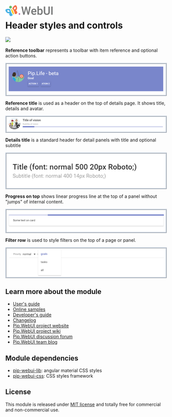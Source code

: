 # <img src="https://github.com/pip-webui/pip-webui/raw/master/doc/Logo.png" alt="Pip.WebUI Logo" style="max-width:30%"> <br/> Header styles and controls

![](https://img.shields.io/badge/license-MIT-blue.svg)

**Reference toolbar** represents a toolbar with item reference and optional action buttons.

<a href="https://github.com/pip-webui/pip-webui-headers/raw/master/doc/images/img-ref-toolbar.png" style="border: 3px ridge #c8d2df; margin: auto; display: inline-block">
    <img src="https://github.com/pip-webui/pip-webui-headers/raw/master/doc/images/img-ref-toolbar.png"/>
</a>

**Reference title** is used as a header on the top of details page. It shows title, details and avatar.

<a href="https://github.com/pip-webui/pip-webui-headers/raw/master/doc/images/img-ref-title.png" style="border: 3px ridge #c8d2df; margin: auto; display: inline-block">
    <img src="https://github.com/pip-webui/pip-webui-headers/raw/master/doc/images/img-ref-title.png"/>
</a>

**Details title** is a standard header for detail panels with title and optional subtitle

<a href="https://github.com/pip-webui/pip-webui-headers/raw/master/doc/images/img-details-title.png" style="border: 3px ridge #c8d2df; margin: auto; display: inline-block">
    <img src="https://github.com/pip-webui/pip-webui-headers/raw/master/doc/images/img-details-title.png"/>
</a>

**Progress on top** shows linear progress line at the top of a panel without "jumps" of internal content.

<a href="https://github.com/pip-webui/pip-webui-headers/raw/master/doc/images/img-progress-top.png" style="border: 3px ridge #c8d2df; margin: auto; display: inline-block">
    <img src="https://github.com/pip-webui/pip-webui-headers/raw/master/doc/images/img-progress-top.png"/>
</a>

**Filter row** is used to style filters on the top of a page or panel.

<a href="https://github.com/pip-webui/pip-webui-headers/raw/master/doc/images/img-filter-row.png" style="border: 3px ridge #c8d2df; margin: auto; display: inline-block">
    <img src="https://github.com/pip-webui/pip-webui-headers/raw/master/doc/images/img-filter-row.png"/>
</a>

## Learn more about the module

- [User's guide](https://github.com/pip-webui/pip-webui-headers/blob/master/doc/UsersGuide.md)
- [Online samples](http://webui.pipdevs.com/pip-webui-headers/index.html)
- [Developer's guide](https://github.com/pip-webui/pip-webui-headers/blob/master/doc/DevelopersGuide.md)
- [Changelog](https://github.com/pip-webui/pip-webui-headers/blob/master/CHANGELOG.md)
- [Pip.WebUI project website](http://www.pipwebui.org)
- [Pip.WebUI project wiki](https://github.com/pip-webui/pip-webui/wiki)
- [Pip.WebUI discussion forum](https://groups.google.com/forum/#!forum/pip-webui)
- [Pip.WebUI team blog](https://pip-webui.blogspot.com/)

## <a name="dependencies"></a>Module dependencies

* [pip-webui-lib](https://github.com/pip-webui/pip-webui-lib): angular material CSS styles
* [pip-webui-css](https://github.com/pip-webui/pip-webui-css): CSS styles framework

## <a name="license"></a>License

This module is released under [MIT license](License) and totally free for commercial and non-commercial use.
